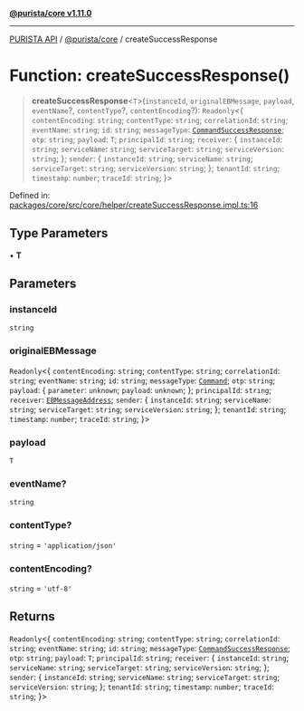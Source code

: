 [**@purista/core v1.11.0**](../README.md)

***

[PURISTA API](../../../packages.md) / [@purista/core](../README.md) / createSuccessResponse

# Function: createSuccessResponse()

> **createSuccessResponse**\<`T`\>(`instanceId`, `originalEBMessage`, `payload`, `eventName`?, `contentType`?, `contentEncoding`?): `Readonly`\<\{ `contentEncoding`: `string`; `contentType`: `string`; `correlationId`: `string`; `eventName`: `string`; `id`: `string`; `messageType`: [`CommandSuccessResponse`](../enumerations/EBMessageType.md#commandsuccessresponse); `otp`: `string`; `payload`: `T`; `principalId`: `string`; `receiver`: \{ `instanceId`: `string`; `serviceName`: `string`; `serviceTarget`: `string`; `serviceVersion`: `string`; \}; `sender`: \{ `instanceId`: `string`; `serviceName`: `string`; `serviceTarget`: `string`; `serviceVersion`: `string`; \}; `tenantId`: `string`; `timestamp`: `number`; `traceId`: `string`; \}\>

Defined in: [packages/core/src/core/helper/createSuccessResponse.impl.ts:16](https://github.com/puristajs/purista/blob/master/packages/core/src/core/helper/createSuccessResponse.impl.ts#L16)

## Type Parameters

• **T**

## Parameters

### instanceId

`string`

### originalEBMessage

`Readonly`\<\{ `contentEncoding`: `string`; `contentType`: `string`; `correlationId`: `string`; `eventName`: `string`; `id`: `string`; `messageType`: [`Command`](../enumerations/EBMessageType.md#command); `otp`: `string`; `payload`: \{ `parameter`: `unknown`; `payload`: `unknown`; \}; `principalId`: `string`; `receiver`: [`EBMessageAddress`](../type-aliases/EBMessageAddress.md); `sender`: \{ `instanceId`: `string`; `serviceName`: `string`; `serviceTarget`: `string`; `serviceVersion`: `string`; \}; `tenantId`: `string`; `timestamp`: `number`; `traceId`: `string`; \}\>

### payload

`T`

### eventName?

`string`

### contentType?

`string` = `'application/json'`

### contentEncoding?

`string` = `'utf-8'`

## Returns

`Readonly`\<\{ `contentEncoding`: `string`; `contentType`: `string`; `correlationId`: `string`; `eventName`: `string`; `id`: `string`; `messageType`: [`CommandSuccessResponse`](../enumerations/EBMessageType.md#commandsuccessresponse); `otp`: `string`; `payload`: `T`; `principalId`: `string`; `receiver`: \{ `instanceId`: `string`; `serviceName`: `string`; `serviceTarget`: `string`; `serviceVersion`: `string`; \}; `sender`: \{ `instanceId`: `string`; `serviceName`: `string`; `serviceTarget`: `string`; `serviceVersion`: `string`; \}; `tenantId`: `string`; `timestamp`: `number`; `traceId`: `string`; \}\>
